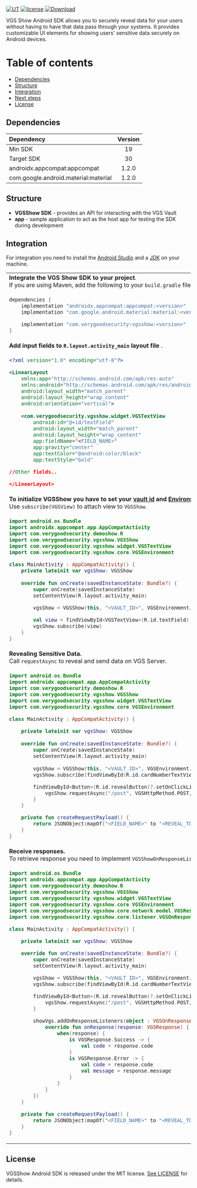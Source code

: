 [![UT](https://img.shields.io/badge/Unit_Test-pass-green)]()
[![license](https://img.shields.io/badge/License-MIT-green.svg)](https://github.com/verygoodsecurity/vgs-collect-android/blob/master/LICENSE)
[ ![Download]() ]()

VGS Show Android SDK allows you to securely reveal data for your users without having to have that data pass through your systems. It provides customizable UI elements for showing users' sensitive data securely on Android devices.

Table of contents
=================

<!--ts-->
   * [Dependencies](#dependencies)
   * [Structure](#structure)
   * [Integration](#integration)
   * [Next steps](#next-steps)
   * [License](#license)
<!--te-->


## Dependencies

| Dependency | Version |
| :--- | :---: |
| Min SDK | 19 |
| Target SDK | 30 |
| androidx.appcompat:appcompat | 1.2.0 |
| com.google.android.material:material | 1.2.0 |

## Structure
* **VGSShow SDK** - provides an API for interacting with the VGS Vault
* **app** - sample application to act as the host app for testing the SDK during development


## Integration
For integration you need to install the [Android Studio](http://developer.android.com/sdk/index.html) and a [JDK](http://www.oracle.com/technetwork/java/javase/downloads/jdk8-downloads-2133151.html) on your machine.


<table>
  <tr>
    <td colspan="2">
      <b>Integrate the VGS Show SDK to your project</b>. <br/>
      If you are using Maven, add the following to your <code>build.gradle</code> file.
    </td>
  </tr>
  <tr>
    <td colspan="2">

```gradle
dependencies {
    implementation "androidx.appcompat:appcompat:<version>"
    implementation "com.google.android.material:material:<version>"

    implementation "com.verygoodsecurity:vgsshow:<version>"
}
```
  </td>
  </tr>


  <tr>
    <td colspan="2">
    <b>Add input fields to <code>R.layout.activity_main</code> layout file </b>.
    </td>
  </tr>
  <tr>
    <td colspan="2">

```xml
<?xml version="1.0" encoding="utf-8"?>

<LinearLayout
    xmlns:app="http://schemas.android.com/apk/res-auto"
    xmlns:android="http://schemas.android.com/apk/res/android"
    android:layout_width="match_parent"
    android:layout_height="wrap_content"
    android:orientation="vertical">
  
    <com.verygoodsecurity.vgsshow.widget.VGSTextView
        android:id="@+id/textField"
        android:layout_width="match_parent"
        android:layout_height="wrap_content"
        app:fieldName="<FIELD_NAME>"
        app:gravity="center"
        app:textColor="@android:color/black"
        app:textStyle="bold" 

//Other fields..

</LinearLayout>
```
  </td>
  </tr>

  <tr>
    <td colspan="2">
      <b>
      To initialize VGSShow you have to set your <a href="https://www.verygoodsecurity.com/docs/terminology/nomenclature#vault">vault id</a> and <a href="https://www.verygoodsecurity.com/docs/getting-started/going-live#sandbox-vs-live">Environment</a> type.</b>
      </br>
      Use <code>subscribe(VGSView)</code> to attach view to <code>VGSShow</code>.
    </td>

  </tr>
  <tr>
    <td colspan="2">

```kotlin
import android.os.Bundle
import androidx.appcompat.app.AppCompatActivity
import com.verygoodsecurity.demoshow.R
import com.verygoodsecurity.vgsshow.VGSShow
import com.verygoodsecurity.vgsshow.widget.VGSTextView
import com.verygoodsecurity.vgsshow.core.VGSEnvironment

class MainActivity : AppCompatActivity() {
    private lateinit var vgsShow: VGSShow
    
    override fun onCreate(savedInstanceState: Bundle?) {
        super.onCreate(savedInstanceState)
        setContentView(R.layout.activity_main)

        vgsShow = VGSShow(this, "<VAULT_ID>", VGSEnvironment.Sandbox())

        val view = findViewById<VGSTextView>(R.id.textField)
        vgsShow.subscribe(view)
    }
}
```
  </td>
  </tr>


  <tr>
    <td colspan="2">
    <b>Revealing Sensitive Data.</b> </br> Call <code>requestAsync</code> to reveal and send data on VGS Server.
    </td>

  </tr>
  <tr>
    <td colspan="2">

```kotlin
import android.os.Bundle
import androidx.appcompat.app.AppCompatActivity
import com.verygoodsecurity.demoshow.R
import com.verygoodsecurity.vgsshow.VGSShow
import com.verygoodsecurity.vgsshow.widget.VGSTextView
import com.verygoodsecurity.vgsshow.core.VGSEnvironment

class MainActivity : AppCompatActivity() {

    private lateinit var vgsShow: VGSShow
    
    override fun onCreate(savedInstanceState: Bundle?) {
        super.onCreate(savedInstanceState)
        setContentView(R.layout.activity_main)
        
        vgsShow = VGSShow(this, "<VAULT_ID>", VGSEnvironment.Sandbox())
        vgsShow.subscribe(findViewById(R.id.cardNumberTextView))

        findViewById<Button>(R.id.revealButton)?.setOnClickListener {
            vgsShow.requestAsync("/post", VGSHttpMethod.POST, createRequestPayload())
        }
    }

    private fun createRequestPayload() {
        return JSONObject(mapOf("<FIELD_NAME>" to "<REVEAL_TOKEN>"))
    }
}
```
  </td>
  </tr>


  <tr>
    <td colspan="2">
    <b> Receive responses. </b>
    </br>
    To retrieve response you need to implement <code>VGSShowOnResponseListener</code>.
    </td>

  </tr>
  <tr>
    <td colspan="2">

```kotlin
import android.os.Bundle
import androidx.appcompat.app.AppCompatActivity
import com.verygoodsecurity.demoshow.R
import com.verygoodsecurity.vgsshow.VGSShow
import com.verygoodsecurity.vgsshow.widget.VGSTextView
import com.verygoodsecurity.vgsshow.core.VGSEnvironment
import com.verygoodsecurity.vgsshow.core.network.model.VGSResponse
import com.verygoodsecurity.vgsshow.core.listener.VGSOnResponseListener

class MainActivity : AppCompatActivity() {

    private lateinit var vgsShow: VGSShow

    override fun onCreate(savedInstanceState: Bundle?) {
        super.onCreate(savedInstanceState)
        setContentView(R.layout.activity_main)

        vgsShow = VGSShow(this, "<VAULT_ID>", VGSEnvironment.Sandbox())
        vgsShow.subscribe(findViewById(R.id.cardNumberTextView))

        findViewById<Button>(R.id.revealButton)?.setOnClickListener {
            vgsShow.requestAsync("/post", VGSHttpMethod.POST, createRequestPayload())
        }

        showVgs.addOnResponseListeners(object : VGSOnResponseListener {
            override fun onResponse(response: VGSResponse) {
                when(response) {
                    is VGSResponse.Success -> {
                        val code = response.code
                    }
                    is VGSResponse.Error -> {
                        val code = response.code
                        val message = response.message
                    }
                }
            }
        })
    }

    private fun createRequestPayload() {
        return JSONObject(mapOf("<FIELD_NAME>" to "<REVEAL_TOKEN>"))
    }
}
```
  </td>
  </tr>

</table>



## License
VGSShow Android SDK is released under the MIT license. [See LICENSE](https://github.com/verygoodsecurity/vgs-show-android/blob/master/LICENSE) for details.
